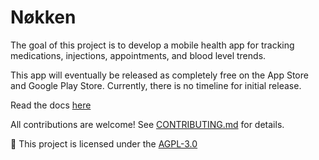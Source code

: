 # Nøkken

The goal of this project is to develop a mobile health app for tracking medications, injections, appointments, and blood level trends.

This app will eventually be released as completely free on the App Store and Google Play Store. Currently, there is no timeline for initial release.

Read the docs [here](docs/wiki/README.md)

All contributions are welcome! See [CONTRIBUTING.md](docs/CONTRIBUTING.md) for details.

📜 This project is licensed under the [AGPL-3.0](LICENSE)

